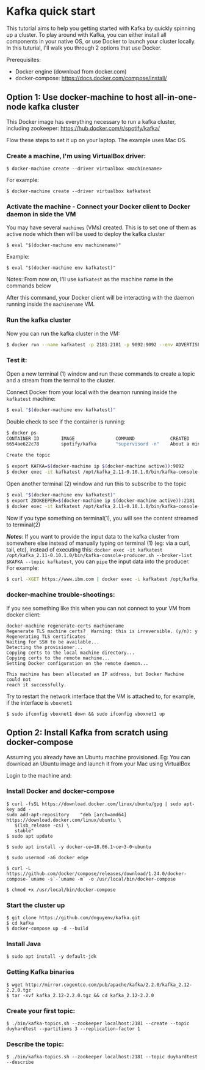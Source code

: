 # Kafka quick start

This tutorial aims to help you getting started with Kafka by quickly spinning up a cluster. To play around with Kafka, you can either install all components in your native OS, or use Docker to launch your cluster locally. In this tuturial, I'll walk you through 2 options that use Docker.

Prerequisites:
- Docker engine (download from docker.com)
- docker-compose: https://docs.docker.com/compose/install/

## Option 1: Use docker-machine to host all-in-one-node kafka cluster

This Docker image has everything necessary to run a kafka cluster, including zookeeper: https://hub.docker.com/r/spotify/kafka/

Flow these steps to set it up on your laptop. The example uses Mac OS. 

### Create a machine, I'm using VirtualBox driver:

`$ docker-machine create --driver virtualbox <machinename>`

For example:

`$ docker-machine create --driver virtualbox kafkatest`

### Activate the machine - Connect your Docker client to Docker daemon in side the VM

You may have several `machines` (VMs) created. This is to set one of them as active node which then will be used to deploy the kafka cluster

`$ eval "$(docker-machine env machinename)"` 

Example:

`$ eval "$(docker-machine env kafkatest)"` 

Notes: From now on, I'll use `kafkatest` as the machine name in the commands below

After this command, your Docker client will be interacting with the daemon running inside the `machinename` VM.

### Run the kafka cluster

Now you can run the kafka cluster in the VM:

```bash
$ docker run --name kafkatest -p 2181:2181 -p 9092:9092 --env ADVERTISED_HOST=$(docker-machine ip $(docker-machine active)) --env ADVERTISED_PORT=9092 spotify/kafka
```

### Test it:

Open a new terminal (1) window and run these commands to create a topic and a stream from the termal to the cluster. 

Connect Docker from your local with the deamon running inside the `kafkatest` machine:

```bash
$ eval "$(docker-machine env kafkatest)"
```

Double check to see if the container is running:

```bash
$ docker ps
CONTAINER ID        IMAGE               COMMAND             CREATED              STATUS              PORTS                                            NAMES
6654ae622c78        spotify/kafka       "supervisord -n"    About a minute ago   Up About a minute   0.0.0.0:2181->2181/tcp, 0.0.0.0:9092->9092/tcp   kafkatest

Create the topic

$ export KAFKA=$(docker-machine ip $(docker-machine active)):9092
$ docker exec -it kafkatest /opt/kafka_2.11-0.10.1.0/bin/kafka-console-producer.sh --broker-list $KAFKA --topic kafkatest
```

Open another terminal (2) window and run this to subscribe to the topic

```bash
$ eval "$(docker-machine env kafkatest)"
$ export ZOOKEEPER=$(docker-machine ip $(docker-machine active)):2181
$ docker exec -it kafkatest /opt/kafka_2.11-0.10.1.0/bin/kafka-console-consumer.sh --zookeeper $ZOOKEEPER --topic kafkatest
```

Now if you type something on terminal(1), you will see the content streamed to terminal(2)

***Notes***: If you want to provide the input data to the kafka cluster from somewhere else instead of manually typing on terminal (1) (eg: via a curl, tail, etc), instead of executing this: `docker exec -it kafkatest /opt/kafka_2.11-0.10.1.0/bin/kafka-console-producer.sh --broker-list $KAFKA --topic kafkatest`, you can `pipe` the input data into the producer. For example:

```bash
$ curl -XGET https://www.ibm.com | docker exec -i kafkatest /opt/kafka_2.11-0.10.1.0/bin/kafka-console-producer.sh --broker-list $KAFKA --topic kafkatest
```

### docker-machine trouble-shootings:

If you see something like this when you can not connect to your VM from docker client:

```
docker-machine regenerate-certs machinename
Regenerate TLS machine certs?  Warning: this is irreversible. (y/n): y
Regenerating TLS certificates
Waiting for SSH to be available...
Detecting the provisioner...
Copying certs to the local machine directory...
Copying certs to the remote machine...
Setting Docker configuration on the remote daemon...

This machine has been allocated an IP address, but Docker Machine could not
reach it successfully.
```
Try to restart the network interface that the VM is attached to, for example, if the interface is `vboxnet1`

`$ sudo ifconfig vboxnet1 down && sudo ifconfig vboxnet1 up`


## Option 2: Install Kafka from scratch using docker-compose

Assuming you already have an Ubuntu machine provisioned. Eg: You can download an Ubuntu image and launch it from your Mac using VirtualBox

Login to the machine and:

### Install Docker and docker-compose

```
$ curl -fsSL https://download.docker.com/linux/ubuntu/gpg | sudo apt-key add - 
sudo add-apt-repository    "deb [arch=amd64] https://download.docker.com/linux/ubuntu \
   $(lsb_release -cs) \
   stable"
$ sudo apt update

$ sudo apt install -y docker-ce=18.06.1~ce~3-0~ubuntu

$ sudo usermod -aG docker edge

$ curl -L https://github.com/docker/compose/releases/download/1.24.0/docker-compose-`uname -s`-`uname -m` -o /usr/local/bin/docker-compose

$ chmod +x /usr/local/bin/docker-compose
```

### Start the cluster up

```
$ git clone https://github.com/dnguyenv/kafka.git
$ cd kafka
$ docker-compose up -d --build
```

### Install Java

```
$ sudo apt install -y default-jdk
```

### Getting Kafka binaries

```
$ wget http://mirror.cogentco.com/pub/apache/kafka/2.2.0/kafka_2.12-2.2.0.tgz
$ tar -xvf kafka_2.12-2.2.0.tgz && cd kafka_2.12-2.2.0

```

### Create your first topic:

```
$ ./bin/kafka-topics.sh --zookeeper localhost:2181 --create --topic duyhardtest --partitions 3 --replication-factor 1
```

### Describe the topic:

```
$ ./bin/kafka-topics.sh --zookeeper localhost:2181 --topic duyhardtest --describe
```

